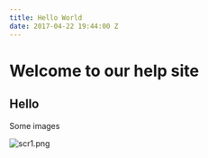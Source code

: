 ```yaml
---
title: Hello World
date: 2017-04-22 19:44:00 Z
---
```


# Welcome to our help site

## Hello

Some images

![scr1.png](/uploads/scr1.png)